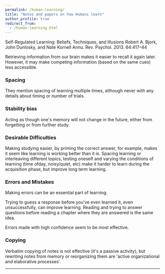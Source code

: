 ```yaml
---
permalink: /human-learning/
title: "Notes and papers on how Humans learn"
author_profile: true
redirect_from: 
  - /human-learning.html
---
```


Self-Regulated Learning: Beliefs, Techniques, and Illusions
Robert A. Bjork, John Dunlosky, and Nate Kornell
Annu. Rev. Psychol. 2013. 64:417–44

Retrieving information from our brain makes it easier to recall it again later. However, it may make competing information (based on the same cues) less accessible.

### Spacing

They mention spacing of learning multiple times, although never with any details about timing or number of trials.

### Stability bias

Acting as though one's memory will not change in the future, either from forgetting or from further study.

### Desirable Difficulties

Making studying easier, by priming the correct answer, for example, makes it seem like learning is working better than it is. Spacing learning or interleaving different topics, testing oneself and varying the conditions of learning (time ofday, noisy/quiet, etc) make it harder to learn during the acquisition phase, but improve long term learning.

### Errors and Mistakes

Making errors can be an essential part of learning.

Trying to guess a response before you've even learned it, even unsuccessfully, can improve learning. Reading and trying to answer questions before reading a chapter where they are answered is the same idea.

Errors made with high confidence seem to be most effective.

### Copying

Verbatim copying of notes is not effective (it's a passive activity), but rewriting notes from memory or reorganizing them are 'active organizational and elaborative processes'.

---
